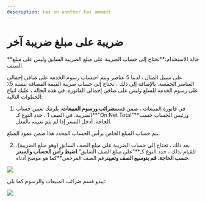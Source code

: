 ```yaml
---
description: tax on another tax amount
---
```


# ضريبة على مبلغ ضريبة آخر

\*\*حالة الاستخدام:\*\*تحتاج إلى حساب الضريبة على مبلغ الضريبة السابق وليس على مبلغ الصنف.

على سبيل المثال ، لدينا 5 عناصر ويتم احتساب رسوم الخدمة على صافي إجمالي العناصر الخمسة. بالإضافة إلى ذلك ، نحتاج إلى حساب ضريبة القيمة المضافة بنسبة 5٪ على رسوم الخدمة للسلع وليس على صافي إجمالي الفاتورة. في هذه الحالة ، عليك اتباع الخطوات التالية:

1. في فاتورة المبيعات ، ضمن قسم**ضرائب ورسوم المبيعات**، يلزمك تعيين حساب الضريبة. في الصف 1 ، حدد النوع كـ\*\*"On Net Total"\*\*ورئيس الحساب حسب الحاجة. أدخل السعر إذا لم يتم تعيينه بالفعل.

يتم حساب المبلغ الخاص برأس الحساب المحدد هذا ضمن عمود المبلغ.

2. بعد ذلك ، تحتاج إلى حساب الضريبة على مبلغ الصف السابق (وهو مبلغ الضريبة). للقيام بذلك ، حدد النوع كـ\*\*"على مبلغ الصف السابق".**اضبط رأس الحساب والسعر حسب الحاجة. قم بتوسيع الصف وتعيين**رقم الصف المرجعي\*\*كما هو موضح أدناه.

![](https://docs.erpnext.com/files/pOxAhCQ.png)

يبدو قسم ضرائب المبيعات والرسوم كما يلي:

![](https://docs.erpnext.com/files/BkuU2h9.png)
